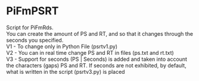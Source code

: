 # PiFmPSRT
Script for PiFmRds.  
You can create the amount of PS and RT, and so that it changes through the seconds you specified.  
V1 - To change only in Python File (psrtv1.py)  
V2 - You can in real time change PS and RT in files (ps.txt and rt.txt)  
V3 - Support for seconds (PS | Seconds) is added and taken into account the characters (gaps) PS and RT. If seconds are not exhibited, by default, what is written in the script (psrtv3.py) is placed    
